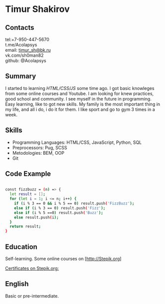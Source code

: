 # Timur Shakirov

## Contacts 

tel:+7-950-447-5670  
t.me/Acolapsys  
email: timur_sh@bk.ru  
vk.com/sh0man82  
github: @Acolapsys  



## Summary

I started to learning *HTML/CSS/JS* some time ago. I got basic knowleges from some online courses and Youtube.
I am looking for knew practices, good school and community. I see myself in the future in programming. 
Easy learning, like to got new skills.
My family is the most important thing in my life, and all i do, i do it for them.
I like sport and go to gym 3 times in a week.




## Skills

- Programming Languages: HTML/CSS, JavaScript, Python, SQL
- Preprocessors: Pug, SCSS
- Metodologies: BEM, OOP
- Git 


## Code Example
```sh

const fizzbuzz = (n) => {
  let result = [];
  for (let i = 1; i <= n; i++) {
    if (i % 3 == 0 && i % 5 == 0) result.push('FizzBuzz');
    else if (i % 3 == 0) result.push('Fizz');
    else if (i % 5 ==0) result.push('Buzz');
    else result.push(i);
  }
  return result;  
}
```




## Education

Self-learning. Some online courses on [http://Stepik.org] 

[Certificates on Stepik.org:](https://stepik.org/users/273460909/certificates?utm_campaign=moikrug&utm_medium=moikrug&utm_source=moikrug.ru)



## English

Basic or pre-intermediate.
